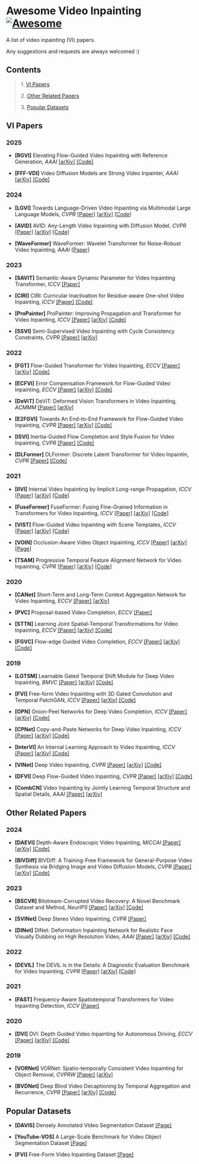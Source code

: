 # Awesome Video Inpainting [![Awesome](https://awesome.re/badge.svg)](https://awesome.re)

A list of video inpainting (VI) papers.

Any suggestions and requests are always welcomed :)



## Contents
> 1\. [VI Papers](#vi-papers)
>
> 2\. [Other Related Papers](#other-related-papers)
>
> 3\. [Popular Datasets](#popular-datasets)




## VI Papers
### 2025
- **[RGVI]** Elevating Flow-Guided Video Inpainting with Reference Generation, *AAAI* [[arXiv]](https://arxiv.org/abs/2412.08975) [[Code]](https://github.com/suhwan-cho/RGVI)

- **[FFF-VDI]** Video Diffusion Models are Strong Video Inpainter, *AAAI* [[arXiv]](https://arxiv.org/abs/2408.11402) [[Code]](https://github.com/Hydragon516/FFF-VDI)


### 2024
- **[LGVI]** Towards Language-Driven Video Inpainting via Multimodal Large Language Models, *CVPR* [[Paper]](https://openaccess.thecvf.com/content/CVPR2024/papers/Wu_Towards_Language-Driven_Video_Inpainting_via_Multimodal_Large_Language_Models_CVPR_2024_paper.pdf) [[arXiv]](https://arxiv.org/abs/2401.10226) [[Code]](https://github.com/jianzongwu/Language-Driven-Video-Inpainting)

- **[AVID]** AVID: Any-Length Video Inpainting with Diffusion Model, *CVPR* [[Paper]](https://openaccess.thecvf.com/content/CVPR2024/papers/Zhang_AVID_Any-Length_Video_Inpainting_with_Diffusion_Model_CVPR_2024_paper.pdf) [[arXiv]](https://arxiv.org/abs/2312.03816) [[Code]](https://github.com/zhang-zx/AVID)

- **[WaveFormer]** WaveFormer: Wavelet Transformer for Noise-Robust Video Inpainting, *AAAI* [[Paper]](https://ojs.aaai.org/index.php/AAAI/article/view/28435/28848)


### 2023
- **[SAVIT]** Semantic-Aware Dynamic Parameter for Video Inpainting Transformer, *ICCV* [[Paper]](https://openaccess.thecvf.com/content/ICCV2023/papers/Lee_Semantic-Aware_Dynamic_Parameter_for_Video_Inpainting_Transformer_ICCV_2023_paper.pdf) 

- **[CIRI]** CIRI: Curricular Inactivation for Residue-aware One-shot Video Inpainting, *ICCV* [[Paper]](https://openaccess.thecvf.com/content/ICCV2023/papers/Zheng_CIRI_Curricular_Inactivation_for_Residue-aware_One-shot_Video_Inpainting_ICCV_2023_paper.pdf) [[Code]](https://github.com/Arise-zwy/CIRI)

- **[ProPainter]** ProPainter: Improving Propagation and Transformer for Video Inpainting, *ICCV* [[Paper]](https://openaccess.thecvf.com/content/ICCV2023/papers/Zhou_ProPainter_Improving_Propagation_and_Transformer_for_Video_Inpainting_ICCV_2023_paper.pdf) [[arXiv]](https://arxiv.org/abs/2309.03897) [[Code]](https://github.com/sczhou/ProPainter)

- **[SSVI]** Semi-Supervised Video Inpainting with Cycle Consistency Constraints, *CVPR* [[Paper]](https://openaccess.thecvf.com/content/CVPR2023/papers/Wu_Semi-Supervised_Video_Inpainting_With_Cycle_Consistency_Constraints_CVPR_2023_paper.pdf) [[arXiv]](https://arxiv.org/abs/2208.06807)


### 2022
- **[FGT]** Flow-Guided Transformer for Video Inpainting, *ECCV* [[Paper]](https://www.ecva.net/papers/eccv_2022/papers_ECCV/papers/136780072.pdf) [[arXiv]](https://arxiv.org/abs/2208.06768) [[Code]](https://github.com/hitachinsk/FGT)

- **[ECFVI]** Error Compensation Framework for Flow-Guided Video Inpainting, *ECCV* [[Paper]](https://www.ecva.net/papers/eccv_2022/papers_ECCV/papers/136750373.pdf) [[arXiv]](https://arxiv.org/abs/2207.10391) [[Code]](https://github.com/JaeYeonKang/ECFVI)

- **[DeViT]** DeViT: Deformed Vision Transformers in Video Inpainting, *ACMMM* [[Paper]](https://dl.acm.org/doi/pdf/10.1145/3503161.3548395) [[arXiv]](https://arxiv.org/abs/2209.13925)

- **[E2FGVI]** Towards An End-to-End Framework for Flow-Guided Video Inpainting, *CVPR* [[Paper]](https://openaccess.thecvf.com/content/CVPR2022/papers/Li_Towards_an_End-to-End_Framework_for_Flow-Guided_Video_Inpainting_CVPR_2022_paper.pdf) [[arXiv]](https://arxiv.org/abs/2204.02663) [[Code]](https://github.com/MCG-NKU/E2FGVI)

- **[ISVI]** Inertia-Guided Flow Completion and Style Fusion for Video Inpainting, *CVPR* [[Paper]](https://openaccess.thecvf.com/content/CVPR2022/papers/Zhang_Inertia-Guided_Flow_Completion_and_Style_Fusion_for_Video_Inpainting_CVPR_2022_paper.pdf) [[Code]](https://github.com/hitachinsk/ISVI)

- **[DLFormer]** DLFormer: Discrete Latent Transformer for Video Inpaintin, *CVPR* [[Paper]](https://openaccess.thecvf.com/content/CVPR2022/papers/Ren_DLFormer_Discrete_Latent_Transformer_for_Video_Inpainting_CVPR_2022_paper.pdf) [[Code]](https://github.com/JingjingRenabc/dlformer)


### 2021
- **[IIVI]** Internal Video Inpainting by Implicit Long-range Propagation, *ICCV* [[Paper]](https://openaccess.thecvf.com/content/ICCV2021/papers/Ouyang_Internal_Video_Inpainting_by_Implicit_Long-Range_Propagation_ICCV_2021_paper.pdf) [[arXiv]](https://arxiv.org/abs/2108.01912) [[Code]](https://github.com/Tengfei-Wang/Implicit-Internal-Video-Inpainting)

- **[FuseFormer]** FuseFormer: Fusing Fine-Grained Information in Transformers for Video Inpainting, *ICCV* [[Paper]](https://openaccess.thecvf.com/content/ICCV2021/papers/Liu_FuseFormer_Fusing_Fine-Grained_Information_in_Transformers_for_Video_Inpainting_ICCV_2021_paper.pdf) [[arXiv]](https://arxiv.org/abs/2109.02974) [[Code]](https://github.com/ruiliu-ai/FuseFormer)

- **[VIST]** Flow-Guided Video Inpainting with Scene Templates, *ICCV* [[Paper]](https://openaccess.thecvf.com/content/ICCV2021/papers/Lao_Flow-Guided_Video_Inpainting_With_Scene_Templates_ICCV_2021_paper.pdf) [[arXiv]](https://arxiv.org/abs/2108.12845) [[Code]](https://github.com/donglao/videoinpainting)

- **[VOIN]** Occlusion-Aware Video Object Inpainting, *ICCV* [[Paper]](https://openaccess.thecvf.com/content/ICCV2021/papers/Ke_Occlusion-Aware_Video_Object_Inpainting_ICCV_2021_paper.pdf) [[arXiv]](https://arxiv.org/abs/2108.06765) [[Page]](http://www.kelei.site/voin/)

- **[TSAM]** Progressive Temporal Feature Alignment Network for Video Inpainting, *CVPR* [[Paper]](https://openaccess.thecvf.com/content/CVPR2021/papers/Zou_Progressive_Temporal_Feature_Alignment_Network_for_Video_Inpainting_CVPR_2021_paper.pdf) [[arXiv]](https://arxiv.org/abs/2104.03507) [[Code]](https://github.com/MaureenZOU/TSAM)


### 2020
- **[CANet]** Short-Term and Long-Term Context Aggregation Network for Video Inpainting, *ECCV* [[Paper]](https://www.ecva.net/papers/eccv_2020/papers_ECCV/papers/123490698.pdf) [[arXiv]](https://arxiv.org/abs/2009.05721)

- **[PVC]** Proposal-based Video Completion, *ECCV* [[Paper]](https://www.cs.utexas.edu/~grauman/papers/eccv2020-hu.pdf)

- **[STTN]** Learning Joint Spatial-Temporal Transformations for Video Inpainting, *ECCV* [[Paper]](https://www.ecva.net/papers/eccv_2020/papers_ECCV/papers/123610511.pdf) [[arXiv]](https://arxiv.org/abs/2007.10247) [[Code]](https://github.com/researchmm/STTN)

- **[FGVC]** Flow-edge Guided Video Completion, *ECCV* [[Paper]](https://www.ecva.net/papers/eccv_2020/papers_ECCV/papers/123570698.pdf) [[arXiv]](https://arxiv.org/abs/2009.01835) [[Code]](https://github.com/vt-vl-lab/FGVC)


### 2019
- **[LGTSM]** Learnable Gated Temporal Shift Module for Deep Video Inpainting, *BMVC* [[Paper]](https://bmvc2019.org/wp-content/uploads/papers/0355-paper.pdf) [[arXiv]](https://arxiv.org/abs/1907.01131) [[Code]](https://github.com/amjltc295/Free-Form-Video-Inpainting)

- **[FVI]** Free-form Video Inpainting with 3D Gated Convolution and Temporal PatchGAN, *ICCV* [[Paper]](https://openaccess.thecvf.com/content_ICCV_2019/papers/Chang_Free-Form_Video_Inpainting_With_3D_Gated_Convolution_and_Temporal_PatchGAN_ICCV_2019_paper.pdf) [[arXiv]](https://arxiv.org/abs/1904.10247) [[Code]](https://github.com/amjltc295/Free-Form-Video-Inpainting)

- **[OPN]** Onion-Peel Networks for Deep Video Completion, *ICCV* [[Paper]](https://openaccess.thecvf.com/content_ICCV_2019/papers/Oh_Onion-Peel_Networks_for_Deep_Video_Completion_ICCV_2019_paper.pdf) [[arXiv]](https://arxiv.org/abs/1908.08718) [[Code]](https://github.com/seoungwugoh/opn-demo)

- **[CPNet]** Copy-and-Paste Networks for Deep Video Inpainting, *ICCV* [[Paper]](https://openaccess.thecvf.com/content_ICCV_2019/papers/Lee_Copy-and-Paste_Networks_for_Deep_Video_Inpainting_ICCV_2019_paper.pdf) [[arXiv]](https://arxiv.org/abs/1908.11587) [[Code]](https://github.com/shleecs/Copy-and-Paste-Networks-for-Deep-Video-Inpainting)

- **[InterVI]** An Internal Learning Approach to Video Inpainting, *ICCV* [[Paper]](https://openaccess.thecvf.com/content_ICCV_2019/papers/Zhang_An_Internal_Learning_Approach_to_Video_Inpainting_ICCV_2019_paper.pdf) [[arXiv]](https://arxiv.org/abs/1909.07957) [[Code]](https://github.com/Haotianz94/IL_video_inpainting)

- **[VINet]** Deep Video Inpainting, *CVPR* [[Paper]](https://openaccess.thecvf.com/content_CVPR_2019/papers/Kim_Deep_Video_Inpainting_CVPR_2019_paper.pdf) [[arXiv]](https://arxiv.org/abs/1905.01639) [[Code]](https://github.com/mcahny/Deep-Video-Inpainting)

- **[DFVI]** Deep Flow-Guided Video Inpainting, *CVPR* [[Paper]](https://openaccess.thecvf.com/content_CVPR_2019/papers/Xu_Deep_Flow-Guided_Video_Inpainting_CVPR_2019_paper.pdf) [[arXiv]](https://arxiv.org/abs/1905.02884) [[Code]](https://github.com/nbei/Deep-Flow-Guided-Video-Inpainting)

- **[CombCN]** Video Inpainting by Jointly Learning Temporal Structure and Spatial Details, *AAAI* [[Paper]](https://ojs.aaai.org/index.php/AAAI/article/view/4458/4336) [[arXiv]](https://arxiv.org/abs/1806.08482)






## Other Related Papers
### 2024
- **[DAEVI]** Depth-Aware Endoscopic Video Inpainting, *MICCAI* [[Paper]](https://papers.miccai.org/miccai-2024/paper/0179_paper.pdf) [[arXiv]](https://arxiv.org/abs/2407.02675) [[Code]](https://github.com/FrancisXZhang/DAEVI)

- **[BIVDiff]** BIVDiff: A Training-Free Framework for General-Purpose Video Synthesis via Bridging Image and Video Diffusion Models, *CVPR* [[Paper]](https://openaccess.thecvf.com//content/CVPR2024/papers/Shi_BIVDiff_A_Training-Free_Framework_for_General-Purpose_Video_Synthesis_via_Bridging_CVPR_2024_paper.pdf) [[arXiv]](https://arxiv.org/abs/2312.02813) [[Code]](https://github.com/MCG-NJU/BIVDiff)


### 2023
- **[BSCVR]** Bitstream-Corrupted Video Recovery: A Novel Benchmark Dataset and Method, *NeurIPS* [[Paper]](https://proceedings.neurips.cc/paper_files/paper/2023/file/d7928f6dfb0c30d6a6917587dacbe4bc-Paper-Datasets_and_Benchmarks.pdf) [[arXiv]](https://arxiv.org/abs/2309.13890) [[Code]](https://github.com/LIUTIGHE/BSCV-Dataset)

- **[SVINet]** Deep Stereo Video Inpainting, *CVPR* [[Paper]](https://openaccess.thecvf.com/content/CVPR2023/papers/Wu_Deep_Stereo_Video_Inpainting_CVPR_2023_paper.pdf)

- **[DINet]** DINet: Deformation Inpainting Network for Realistic Face Visually Dubbing on High Resolution Video, *AAAI* [[Paper]](https://ojs.aaai.org/index.php/AAAI/article/download/25464/25236) [[arXiv]](https://arxiv.org/abs/2303.03988) [[Code]](https://github.com/MRzzm/DINet)


### 2022
- **[DEVIL]** The DEVIL is in the Details: A Diagnostic Evaluation Benchmark for Video Inpainting, *CVPR* [[Paper]](https://openaccess.thecvf.com/content/CVPR2022/papers/Szeto_The_DEVIL_Is_in_the_Details_A_Diagnostic_Evaluation_Benchmark_CVPR_2022_paper.pdf) [[arXiv]](https://arxiv.org/abs/2105.05332) [[Code]](https://github.com/MichiganCOG/devil)


### 2021
- **[FAST]** Frequency-Aware Spatiotemporal Transformers for Video Inpainting Detection, *ICCV* [[Paper]](https://openaccess.thecvf.com/content/ICCV2021/papers/Yu_Frequency-Aware_Spatiotemporal_Transformers_for_Video_Inpainting_Detection_ICCV_2021_paper.pdf)


### 2020
- **[DVI]** DVI: Depth Guided Video Inpainting for Autonomous Driving, *ECCV* [[Paper]](https://www.ecva.net/papers/eccv_2020/papers_ECCV/papers/123660001.pdf) [[arXiv]](https://arxiv.org/abs/2007.08854) [[Code]](https://github.com/sibozhang/Depth-Guided-Inpainting)


### 2019
- **[VORNet]** VORNet: Spatio-temporally Consistent Video Inpainting for Object Removal, *CVPRW* [[Paper]](https://openaccess.thecvf.com/content_CVPRW_2019/papers/NTIRE/Chang_VORNet_Spatio-Temporally_Consistent_Video_Inpainting_for_Object_Removal_CVPRW_2019_paper.pdf) [[arXiv]](https://arxiv.org/abs/1904.06726)

- **[BVDNet]** Deep Blind Video Decaptioning by Temporal Aggregation and Recurrence, *CVPR* [[Paper]](https://openaccess.thecvf.com/content_CVPR_2019/papers/Kim_Deep_Blind_Video_Decaptioning_by_Temporal_Aggregation_and_Recurrence_CVPR_2019_paper.pdf) [[arXiv]](https://arxiv.org/abs/1905.02949) [[Code]](https://github.com/mcahny/Deep_Blind_Video_Decaptioning)







## Popular Datasets
- **[DAVIS]** Densely Annotated VIdeo Segmentation Dataset [[Page]](https://davischallenge.org/)

- **[YouTube-VOS]** A Large-Scale Benchmark for Video Object Segmentation Dataset [[Page]](https://youtube-vos.org/)

- **[FVI]** Free-Form Video Inpainting Dataset [[Page]](https://github.com/amjltc295/Free-Form-Video-Inpainting)
